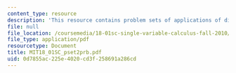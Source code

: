 ```yaml
---
content_type: resource
description: 'This resource contains problem sets of applications of differentiation. '
file: null
file_location: /coursemedia/18-01sc-single-variable-calculus-fall-2010/0d7855ac225e4020cd3f258691a286cd_MIT18_01SC_pset2prb.pdf
file_type: application/pdf
resourcetype: Document
title: MIT18_01SC_pset2prb.pdf
uid: 0d7855ac-225e-4020-cd3f-258691a286cd
---
```

